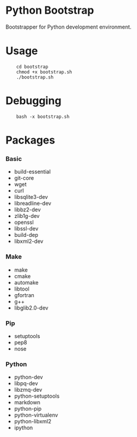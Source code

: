 Python Bootstrap
=========

Bootstrapper for Python development environment.

Usage
=====

```
    cd bootstrap
    chmod +x bootstrap.sh
    ./bootstrap.sh
```

Debugging
==========

```
    bash -x bootstrap.sh
```

Packages
========

### Basic

- build-essential
- git-core
- wget
- curl
- libsqlite3-dev
- libreadline-dev
- libbz2-dev
- zlib1g-dev
- openssl
- libssl-dev
- build-dep
- libxml2-dev

### Make

- make
- cmake
- automake
- libtool
- gfortran
- g++
- libglib2.0-dev

### Pip

- setuptools
- pep8
- nose

### Python

- python-dev
- libpq-dev
- libzmq-dev
- python-setuptools
- markdown
- python-pip
- python-virtualenv
- python-libxml2
- ipython

